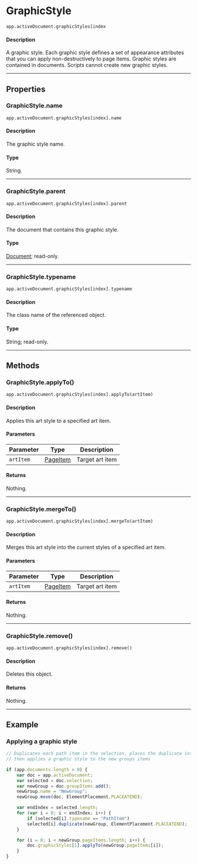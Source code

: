 # GraphicStyle

`app.activeDocument.graphicStyles[index`

#### Description

A graphic style. Each graphic style defines a set of appearance attributes that you can apply non-destructively to page items. Graphic styles are contained in documents. Scripts cannot create new graphic styles.

---

## Properties

### GraphicStyle.name

`app.activeDocument.graphicStyles[index].name`

#### Description

The graphic style name.

#### Type

String.

---

### GraphicStyle.parent

`app.activeDocument.graphicStyles[index].parent`

#### Description

The document that contains this graphic style.

#### Type

[Document](./Document.md); read-only.

---

### GraphicStyle.typename

`app.activeDocument.graphicStyles[index].typename`

#### Description

The class name of the referenced object.

#### Type

String; read-only.

---

## Methods

### GraphicStyle.applyTo()

`app.activeDocument.graphicStyles[index].applyTo(artItem)`

#### Description

Applies this art style to a specified art item.

#### Parameters

| Parameter |           Type            |   Description   |
| --------- | ------------------------- | --------------- |
| `artItem` | [PageItem](./PageItem.md) | Target art item |

#### Returns

Nothing.

---

### GraphicStyle.mergeTo()

`app.activeDocument.graphicStyles[index].mergeTo(artItem)`

#### Description

Merges this art style into the current styles of a specified art item.

#### Parameters

| Parameter |           Type            |   Description   |
| --------- | ------------------------- | --------------- |
| `artItem` | [PageItem](./PageItem.md) | Target art item |

#### Returns

Nothing.

---

### GraphicStyle.remove()

`app.activeDocument.graphicStyles[index].remove()`

#### Description

Deletes this object.

#### Returns

Nothing.

---

## Example

### Applying a graphic style

```javascript
// Duplicates each path item in the selection, places the duplicate into a new group,
// then applies a graphic style to the new groups items

if (app.documents.length > 0) {
    var doc = app.activeDocument;
    var selected = doc.selection;
    var newGroup = doc.groupItems.add();
    newGroup.name = "NewGroup";
    newGroup.move(doc, ElementPlacement.PLACEATEND);

    var endIndex = selected.length;
    for (var i = 0; i < endIndex; i++) {
        if (selected[i].typename == "PathItem")
        selected[i].duplicate(newGroup, ElementPlacement.PLACEATEND);
    }

    for (i = 0; i < newGroup.pageItems.length; i++) {
        doc.graphicStyles[1].applyTo(newGroup.pageItems[i]);
    }
}
```
